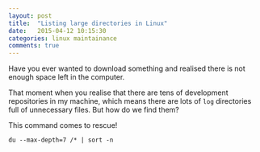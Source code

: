```yaml
---
layout: post
title:  "Listing large directories in Linux"
date:   2015-04-12 10:15:30
categories: linux maintainance
comments: true
---
```


Have you ever wanted to download something and realised there is not enough space left in the computer.

That moment when you realise that there are tens of development repositories in my machine, which means there are lots of `log` directories full of unnecessary files. But how do we find them?

This command comes to rescue!

`du --max-depth=7 /* | sort -n`